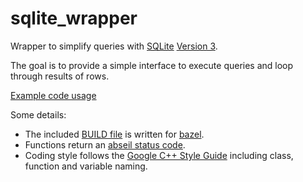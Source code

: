 # sqlite_wrapper
Wrapper to simplify queries with [SQLite](https://www.sqlite.org) [Version 3](https://www.sqlite.org/version3.html).

The goal is to provide a simple interface to execute queries and loop through results of rows.

[Example code usage](./src/lib/sqlite_sample_main.cc)

Some details:
* The included [BUILD file](./src/lib/BUILD) is written for [bazel](http://bazel.build).
* Functions return an [abseil status code](https://github.com/abseil/abseil-cpp/tree/master/absl/status).
* Coding style follows the [Google C++ Style Guide](https://google.github.io/styleguide/cppguide.html) including class, function and variable naming.
